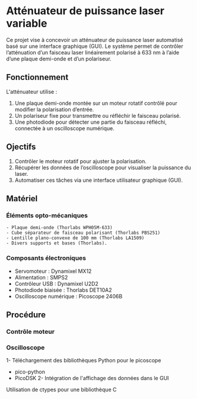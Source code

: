 # Atténuateur de puissance laser variable
Ce projet vise à concevoir un atténuateur de puissance laser automatisé basé sur une interface graphique (GUI). Le système permet de contrôler l’atténuation d’un faisceau laser linéairement polarisé à 633 nm à l’aide d’une plaque demi-onde et d’un polariseur.

## Fonctionnement
L'atténuateur utilise :

1. Une plaque demi-onde montée sur un moteur rotatif contrôlé pour modifier la polarisation d’entrée.
2. Un polariseur fixe pour transmettre ou réfléchir le faisceau polarisé.
3. Une photodiode pour détecter une partie du faisceau réfléchi, connectée à un oscilloscope numérique.

## Ojectifs

1. Contrôler le moteur rotatif pour ajuster la polarisation.
2. Récupérer les données de l’oscilloscope pour visualiser la puissance du laser.
3. Automatiser ces tâches via une interface utilisateur graphique (GUI).

## Matériel

  ### Éléments opto-mécaniques
    - Plaque demi-onde (Thorlabs WPH05M-633)
    - Cube séparateur de faisceau polarisant (Thorlabs PBS251)
    - Lentille plano-convexe de 100 mm (Thorlabs LA1509)
    - Divers supports et bases (Thorlabs).
  
 ### Composants électroniques
   - Servomoteur : Dynamixel MX12
   - Alimentation : SMPS2
   - Contrôleur USB : Dynamixel U2D2
   - Photodiode biaisée : Thorlabs DET10A2
   - Oscilloscope numérique : Picoscope 2406B

## Procédure

  ### Contrôle moteur

  ### Oscilloscope
  
1- Téléchargement des bibliothèques Python pour le picoscope
  - pico-python
  - PicoDSK
2- Intégration de l'affichage des données dans le GUI

Utilisation de ctypes pour une bibliothèque C

